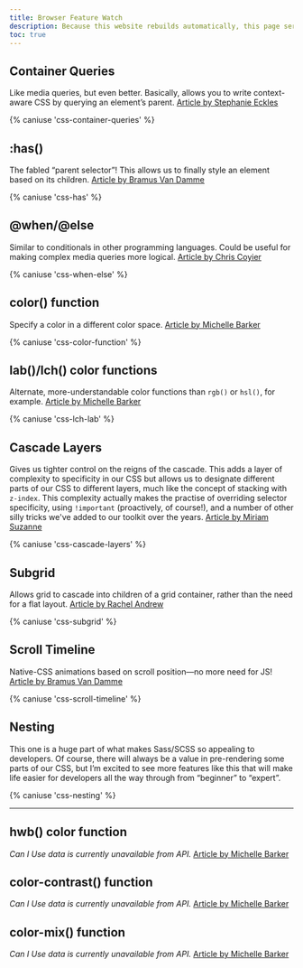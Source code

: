 ```yaml
---
title: Browser Feature Watch
description: Because this website rebuilds automatically, this page serves as an easy way for me to keep track of feature compatability in browsers. Most of the content comes from <a href="https://www.smashingmagazine.com/2022/03/new-css-features-2022/">this article by Michelle Barker</a>.
toc: true
---
```


## Container Queries

Like media queries, but even better. Basically, allows you to write context-aware CSS by querying an element’s parent. [Article by Stephanie Eckles](https://www.smashingmagazine.com/2021/05/complete-guide-css-container-queries/)

{% caniuse 'css-container-queries' %}

## :has()

The fabled “parent selector”! This allows us to finally style an element based on its children. [Article by Bramus Van Damme](https://www.bram.us/2021/12/21/the-css-has-selector-is-way-more-than-a-parent-selector/)

{% caniuse 'css-has' %}

## @when/@else

Similar to conditionals in other programming languages. Could be useful for making complex media queries more logical. [Article by Chris Coyier](https://css-tricks.com/proposal-for-css-when/)

{% caniuse 'css-when-else' %}

## color() function

Specify a color in a different color space. [Article by Michelle Barker](https://www.smashingmagazine.com/2021/11/guide-modern-css-colors/)

{% caniuse 'css-color-function' %}

## lab()/lch() color functions

Alternate, more-understandable color functions than `rgb()` or `hsl()`, for example. [Article by Michelle Barker](https://www.smashingmagazine.com/2021/11/guide-modern-css-colors/)

{% caniuse 'css-lch-lab' %}

## Cascade Layers

Gives us tighter control on the reigns of the cascade. This adds a layer of complexity to specificity in our CSS but allows us to designate different parts of our CSS to different layers, much like the concept of stacking with `z-index`. This complexity actually makes the practise of overriding selector specificity, using `!important` (proactively, of course!), and a number of other silly tricks we've added to our toolkit over the years. [Article by Miriam Suzanne](https://css-tricks.com/css-cascade-layers)

{% caniuse 'css-cascade-layers' %}

## Subgrid

Allows grid to cascade into children of a grid container, rather than the need for a flat layout. [Article by Rachel Andrew](https://www.smashingmagazine.com/2018/07/css-grid-2/)

{% caniuse 'css-subgrid' %}

## Scroll Timeline

Native-CSS animations based on scroll position—no more need for JS! [Article by Bramus Van Damme](https://css-tricks.com/practical-use-cases-for-scroll-linked-animations-in-css-with-scroll-timelines/)

{% caniuse 'css-scroll-timeline' %}

## Nesting

This one is a huge part of what makes Sass/SCSS so appealing to developers. Of course, there will always be a value in pre-rendering some parts of our CSS, but I’m excited to see more features like this that will make life easier for developers all the way through from “beginner” to “expert”.

{% caniuse 'css-nesting' %}

--------

## hwb() color function

*Can I Use data is currently unavailable from API.* [Article by Michelle Barker](https://www.smashingmagazine.com/2021/11/guide-modern-css-colors/)

## color-contrast() function

*Can I Use data is currently unavailable from API.* [Article by Michelle Barker](https://www.smashingmagazine.com/2021/11/guide-modern-css-colors/)

## color-mix() function

*Can I Use data is currently unavailable from API.* [Article by Michelle Barker](https://www.smashingmagazine.com/2021/11/guide-modern-css-colors/)
